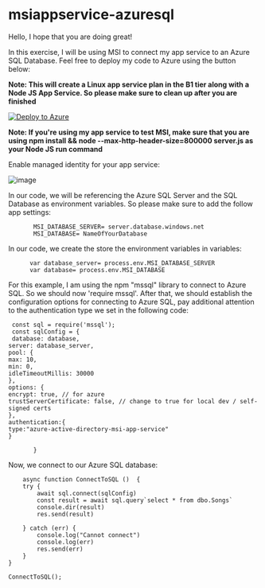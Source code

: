 # msiappservice-azuresql

Hello, I hope that you are doing great!

In this exercise, I will be using MSI to connect my app service to an Azure SQL Database.
Feel free to deploy my code to Azure using the button below:

**Note: This will create a Linux app service plan in the B1 tier along with a Node JS App Service. So please make sure to clean up after you are finished**


[![Deploy to Azure](https://aka.ms/deploytoazurebutton)](https://portal.azure.com/#create/Microsoft.Template/uri/https%3A%2F%2Fraw.githubusercontent.com%2FLuisRivera-Tek%2Fmsiappservice-azuresql%2Fmsi-azuresql%2Ftemplate.json)

**Note: If you're using my app service to test MSI, make sure that you are using npm install && node --max-http-header-size=800000 server.js as your Node JS run command**



Enable managed identity for your app service:

![image](https://user-images.githubusercontent.com/77988455/121377155-5c8ea500-c8ff-11eb-89f4-af2f320ef12d.png)

In our code, we will be referencing the Azure SQL Server and the SQL Database as environment variables. So please make sure to add the follow app settings:

           MSI_DATABASE_SERVER= server.database.windows.net
           MSI_DATABASE= NameOfYourDatabase
           
           
In our code, we create the store the environment variables in variables:

          var database_server= process.env.MSI_DATABASE_SERVER
          var database= process.env.MSI_DATABASE
          
For this example, I am using the npm "mssql" library to connect to Azure SQL. So we should now 'require mssql'. After that, we should establish the configuration options for connecting to Azure SQL, pay additional attention to the authentication type we set in the following code:


     const sql = require('mssql');
     const sqlConfig = {
     database: database,
    server: database_server,
    pool: {
    max: 10,
    min: 0,
    idleTimeoutMillis: 30000
    },
    options: {
    encrypt: true, // for azure
    trustServerCertificate: false, // change to true for local dev / self-signed certs
    },
    authentication:{
    type:"azure-active-directory-msi-app-service"
    }

           }


Now, we connect to our Azure SQL database:


        async function ConnectToSQL ()  {
        try {
            await sql.connect(sqlConfig)
            const result = await sql.query`select * from dbo.Songs`
            console.dir(result)
            res.send(result)
          
        } catch (err) {
            console.log("Cannot connect")
            console.log(err)
            res.send(err)
        }
    }
    
    ConnectToSQL();





